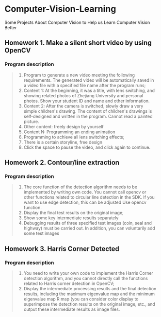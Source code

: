 # Computer-Vision-Learning
Some Projects About Computer Vision to Help us Learn Computer Vision Better

## Homework 1. Make a silent short video by using OpenCV
### Program description

> 1. Program to generate a new video meeting the following requirements. The generated video will be automatically saved in a video file with a specified file name after the program runs;
> 2. Content 1: At the beginning, it was a title, with lens switching, and showing related photos of Zhejiang University and personal photos. Show your student ID and name and other information.
> 3. Content 2: After the camera is switched, slowly draw a very simple children's drawing. The content of children's drawings is self-designed and written in the program. Cannot read a painted picture.
> 4. Other content: freely design by yourself
> 5. Content N: Programming an ending animation
> 6. Programming to achieve all lens switching effects;
> 7. There is a certain storyline, free design
> 8. Click the space to pause the video, and click again to continue.

## Homework 2. Contour/line extraction

### Program description

> 1. The core function of the detection algorithm needs to be implemented by writing own code. You cannot call opencv or other functions related to circular line detection in the SDK. If you want to use edge detection, this can be adjusted Use opencv function.
> 2. Display the final test results on the original image;
> 3. Show some key intermediate results separately
> 4. Debugging results of three specified test images (coin, seal and highway) must be carried out. In addition, you can voluntarily add some test images

## Homework 3. Harris Corner Detected

### Program description

> 1. You need to write your own code to implement the Harris Corner detection algorithm, and you cannot directly call the functions related to Harris corner detection in OpenCV;
> 2. Display the intermediate processing results and the final detection results, including the maximum eigenvalue map and the minimum eigenvalue map R map (you can consider color display to superimpose the detection results on the original image, etc., and output these intermediate results as image files.
